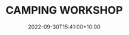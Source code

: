---
date: 2022-09-30T15:41:00+10:00
description: A small camping workshop constructed from an airplane oven insert by @felixschelhasse
draft: false
icon: 2022-09-30-camping-workshop.webp
language: en
title: CAMPING WORKSHOP
link: https://www.instagram.com/reel/Ci-phhEjobx/
alt: A photo of a small camping workshop with fold out legs and drawers for different tools.

---